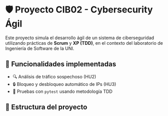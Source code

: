 # 🛡️ Proyecto CIB02 - Cybersecurity Ágil

Este proyecto simula el desarrollo ágil de un sistema de ciberseguridad utilizando prácticas de **Scrum** y **XP (TDD)**, en el contexto del laboratorio de Ingeniería de Software de la UNI.

## 🚀 Funcionalidades implementadas

- 🔍 Análisis de tráfico sospechoso (HU2)
- 🔒 Bloqueo y desbloqueo automático de IPs (HU3)
- 🧪 Pruebas con `pytest` usando metodología TDD

## 📂 Estructura del proyecto

